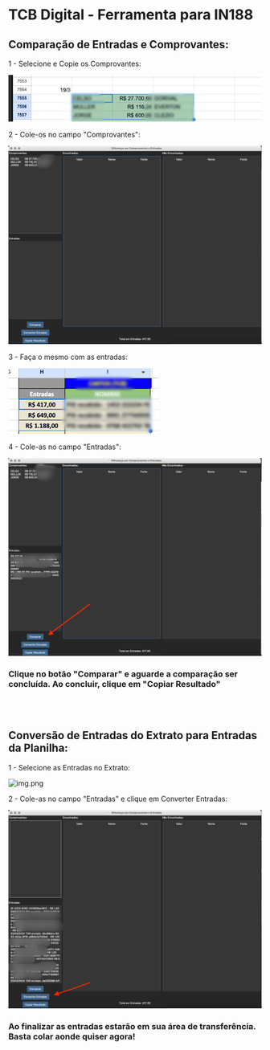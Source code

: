 # TCB Digital - Ferramenta para IN188


## Comparação de Entradas e Comprovantes:


1 - Selecione e Copie os Comprovantes:

![img.png](./readme/img.png)

2 - Cole-os no campo "Comprovantes":

![img.png](./readme/comp1.png)

3 - Faça o mesmo com as entradas:

![img.png](./readme/entrada1.png)

4 - Cole-as no campo "Entradas":

![img.png](./readme/entrada2.png)

### Clique no botão "Comparar" e aguarde a comparação ser concluída. Ao concluir, clique em "Copiar Resultado"

<br>
<br>

## Conversão de Entradas do Extrato para Entradas da Planilha:

1 - Selecione as Entradas no Extrato:

![img.png](./readme/entradas-extrato11.png)

2 - Cole-as no campo "Entradas" e clique em Converter Entradas:

![img.png](./readme/entradas-extrato2.png)


### Ao finalizar as entradas estarão em sua área de transferência. Basta colar aonde quiser agora!